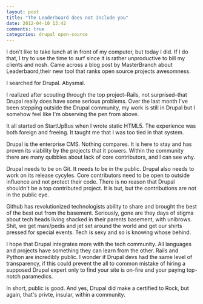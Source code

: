```yaml
---
layout: post
title: "The Leaderboard does not Include you"
date: 2012-04-10 13:42
comments: true
categories: drupal open-source  
---
```


I don't like to take lunch at in front of my computer, but today I did. If I do that, I try to use the time to surf since it is rather unproductive to bill my clients and nosh. Came across a blog post by MasterBranch about Leaderbaord,their new tool that ranks open source projects awesomness. 

I searched for Drupal. Abysmal. 

I realized after scouting through the top project–Rails, not surprised–that Drupal really does have some serious problems. Over the last month I've been stepping outside the Drupal community, my work is still in Drupal but I somehow feel like I'm observing the pen from above. 

It all started on StartUpBus when I wrote static HTML5. The experience was both foreign and freeing. It taught me that I was too tied in that system. 

Drupal is the enterprise CMS. Nothing compares. It is here to stay and has proven its viability by the projects that it powers. Within the community there are many quibbles about lack of core contributors, and I can see why. 

Drupal needs to be on Git. It needs to be in the public. Drupal also needs to work on its release cycyles. Core contributors need to be open to outside influence and not protect their code. There is no reason that Drupal shouldn't be a top contributed project. It is but, but the contributions are not in the public eye. 

Github has revolutionized technologists ability to share and brought the best of the best out from the basement. Seriously, gone are they days of stigma about tech heads living shacked in their parents basement, with unibrows. Shit, we get mani/pedis and jet set around the world and get our shirts pressed for special events. Tech is sexy and so is knowing whose behind. 

I hope that Drupal integrates more with the tech community. All languages and projects have something they can learn from the other. Rails and Python are incredibly public. I wonder if Drupal devs had the same level of transparency, if this could prevent the all to common mistake of hiring a supposed Drupal expert only to find your site is on-fire and your paying top-notch paramedics. 

In short, public is good. And yes, Drupal did make a certified to Rock, but again, that's privte, insular, within a community. 

